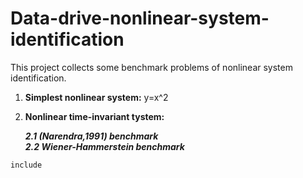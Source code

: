 # Data-drive-nonlinear-system-identification

This project collects some benchmark problems of nonlinear system identification.
1. **Simplest nonlinear system:**
     y=x^2
2. **Nonlinear time-invariant tystem:**
   
   ***2.1 (Narendra,1991) benchmark***    
   ***2.2 Wiener-Hammerstein benchmark***

 ```
 include 
 ```

